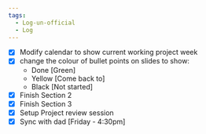 ```yaml
---
tags:
  - Log-un-official
  - Log
---
```


- [x] Modify calendar to show current working project week
- [x] change the colour of bullet points on slides to show:
  - Done [Green]
  - Yellow [Come back to]
  - Black [Not started]
- [x] Finish Section 2
- [x] Finish Section 3
- [x] Setup Project review session
- [x] Sync with dad [Friday - 4:30pm]
